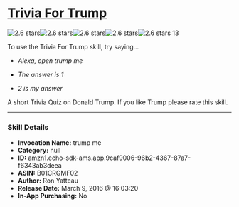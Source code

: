 # [Trivia For Trump](http://alexa.amazon.com/#skills/amzn1.echo-sdk-ams.app.9caf9006-96b2-4367-87a7-f6343ab3deea)
![2.6 stars](../../images/ic_star_black_18dp_1x.png)![2.6 stars](../../images/ic_star_black_18dp_1x.png)![2.6 stars](../../images/ic_star_half_black_18dp_1x.png)![2.6 stars](../../images/ic_star_border_black_18dp_1x.png)![2.6 stars](../../images/ic_star_border_black_18dp_1x.png) 13

To use the Trivia For Trump skill, try saying...

* *Alexa, open trump me*

* *The answer is 1*

* *2 is my answer*

A short Trivia Quiz on Donald Trump.  If you like Trump please rate this skill.

***

### Skill Details

* **Invocation Name:** trump me
* **Category:** null
* **ID:** amzn1.echo-sdk-ams.app.9caf9006-96b2-4367-87a7-f6343ab3deea
* **ASIN:** B01CRGMF02
* **Author:** Ron Yatteau
* **Release Date:** March 9, 2016 @ 16:03:20
* **In-App Purchasing:** No
